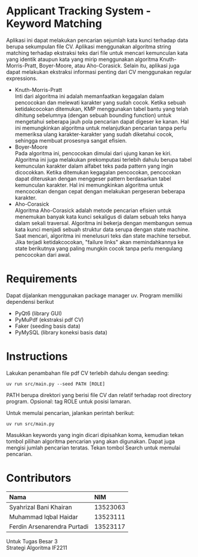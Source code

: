 # Applicant Tracking System - Keyword Matching
Aplikasi ini dapat melakukan pencarian sejumlah kata kunci terhadap data berupa sekumpulan file CV. Aplikasi menggunakan algoritma string matching terhadap ekstraksi teks dari file untuk mencari kemunculan kata yang identik ataupun kata yang mirip menggunakan algoritma Knuth-Morris-Pratt, Boyer-Moore, atau Aho-Corasick. Selain itu, aplikasi juga dapat melakukan ekstraksi informasi penting dari CV menggunakan regular expressions.
- Knuth-Morris-Pratt  
  Inti dari algoritma ini adalah memanfaatkan kegagalan dalam pencocokan dan melewati karakter yang sudah cocok. Ketika sebuah ketidakcocokan ditemukan, KMP menggunakan tabel bantu yang telah dihitung sebelumnya (dengan sebuah bounding function) untuk mengetahui seberapa jauh pola pencarian dapat digeser ke kanan. Hal ini memungkinkan algoritma untuk melanjutkan pencarian tanpa perlu memeriksa ulang karakter-karakter yang sudah diketahui cocok, sehingga membuat prosesnya sangat efisien.
- Boyer-Moore  
  Pada algoritma ini, pencocokan dimulai dari ujung kanan ke kiri. Algoritma ini juga melakukan prekomputasi terlebih dahulu berupa tabel kemunculan karakter dalam alfabet teks pada pattern yang ingin dicocokkan. Ketika ditemukan kegagalan pencocokan, pencocokan dapat diteruskan dengan menggeser pattern berdasarkan tabel kemunculan karakter. Hal ini memungkinkan algoritma untuk mencocokan dengan cepat dengan melakukan pergeseran beberapa karakter.
- Aho-Corasick  
  Algoritma Aho-Corasick adalah metode pencarian efisien untuk menemukan banyak kata kunci sekaligus di dalam sebuah teks hanya dalam sekali traversal. Algoritma ini bekerja dengan membangun semua kata kunci menjadi sebuah struktur data serupa dengan state machine. Saat mencari, algoritma ini menelusuri teks dan state machine tersebut. Jika terjadi ketidakcocokan, "failure links" akan memindahkannya ke state berikutnya yang paling mungkin cocok tanpa perlu mengulang pencocokan dari awal.

# Requirements
Dapat dijalankan menggunakan package manager uv. Program memiliki dependensi berikut
- PyQt6 (library GUI)
- PyMuPdf (ekstraksi pdf CV)
- Faker (seeding basis data)
- PyMySQL (library koneksi basis data)

# Instructions
  Lakukan penambahan file pdf CV terlebih dahulu dengan seeding:
  ```
  uv run src/main.py --seed PATH [ROLE]
  ```
  PATH berupa direktori yang berisi file CV dan relatif terhadap root directory program. Opsional: tag ROLE untuk posisi lamaran.

  Untuk memulai pencarian, jalankan perintah berikut:
  ```
  uv run src/main.py
  ```
  Masukkan keywords yang ingin dicari dipisahkan koma, kemudian tekan tombol pilihan algoritma pencarian yang akan digunakan. Dapat juga mengisi jumlah pencarian teratas. Tekan tombol Search untuk memulai pencarian.

# Contributors
| Nama                         | NIM      |
| :--------------------------- | :------- |
| Syahrizal Bani Khairan       | 13523063 |
| Muhammad Iqbal Haidar        | 13523111 |
| Ferdin Arsenarendra Purtadi  | 13523117 |

Untuk Tugas Besar 3  
Strategi Algoritma IF2211
